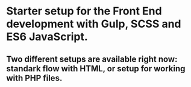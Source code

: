 # Starter setup for the Front End development with Gulp, SCSS and ES6 JavaScript.
## Two different setups are available right now: standark flow with HTML, or setup for working with PHP files.
